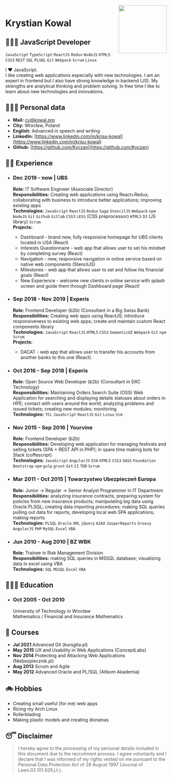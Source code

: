 <img align="right" width="150" src="./assets/me.png">

# Krystian Kowal

## 👨🏻‍💻 JavaScript Developer

`JavaScript` `TypeScript` `ReactJS` `Redux` `NodeJS` `HTML5` `CSS3` `REST` `SQL` `PLSQL` `Git` `Webpack` `Scrum` `Linux`

I ❤️ JavaScript.  
I like creating web applications especially with new technologies. I am an expert in frontend but I also have strong knowledge in backend (JS). My strengths are analytical thinking and problem solving. In free time I like to learn about new technologies and innovations.

## 🕵🏻‍♂️ Personal data

- **Mail:** [cv@kowal.pro](mailto:cv@kowal.pro)
- **City:** Wrocław, Poland
- **English:** Advanced in speech and writing
- **LinkedIn:** [https://www.linkedin.com/in/krisu-kowal](https://www.linkedin.com/in/krisu-kowal)
- **Github:** [https://github.com/Kyczan](https://github.com/Kyczan)

## 🥷🏻 Experience

- ### Dec 2019 - now | UBS

  **Role:** IT Software Engineer (Associate Director)  
  **Responsibilities:** Creating web applications using React+Redux; collaborating with business to introduce better applications; improving existing apps  
  **Technologies:** `JavaScript` `ReactJS` `Redux` `Saga` `StencilJS` `Webpack` `npm` `NodeJS` `Git` `Github` `Gitlab` `CSS3` `LESS` (CSS preprocessor) `HTML5` `D3` (JS library) `Scrum`  
  **Projects:**
  - Dashboard - brand new, fully responsive homepage for UBS clients located in USA (React)
  - Interests Questionnaire - web app that allows user to set his mindset by completing survey (React)
  - Navigation - new, responsive navigation in online service based on native web components (StencilJS)
  - Milestones - web app that allows user to set and follow his financial goals (React)
  - New Experience - welcome new clients in online service with splash screen and guide them through Dashboard page (React)

- ### Sep 2018 - Nov 2019 | Experis

  **Role:** Frontend Developer (b2b) (Consultant in a Big Swiss Bank)  
  **Responsibilities:** Creating web apps using ReactJS; introduce responsiveness to existing web apps; create and maintain custom React components library  
  **Technologies:** `JavaScript` `ReactJS` `HTML5` `CSS3` `SemanticUI` `Webpack` `Git` `npm` `Scrum`  
  **Projects:**  
  - DACAT - web app that allows user to transfer his accounts from another banks to this one (React).

- ### Oct 2016 - Sep 2018 | Experis

  **Role:** Open Source Web Developer (b2b) (Consultant in DXC Technology)  
  **Responsibilities:** Maintaining Orders Search Suite (OSS) Web Application for searching and displaying details statuses about orders in HPE; contact with users around the world; analyzing problems and issued tickets; creating new modules; monitoring  
  **Technologies:** `TCL` `JavaScript` `ReactJS` `Git` `Linux` `Vim`

- ### Nov 2015 - Sep 2016 | Yourvine

  **Role:** Frontend Developer (b2b)  
  **Responsibilities:** Developing web application for managing festivals and selling tickets (SPA + REST API in PHP); in spare time making bots for Slack (coffescript)  
  **Technologies:** `JavaScript` `AngularJS` `ES6` `HTML5` `CSS3` `SASS` `Foundation` `Bootstrap` `npm` `gulp` `grunt` `Git` `CI` `TDD` `Scrum`

- ### Mar 2011 - Oct 2015 | Towarzystwo Ubezpieczeń Europa

  **Role:** Junior -> Regular -> Senior Analyst Programmer in IT Department  
  **Responsibilities:** analyzing insurance contracts; preparing system for policies from new insurance products; manipulating big data using Oracle PLSQL; creating data importing procedures; making SQL queries pulling out data for reports; developing local web SPA applications; making reports  
  **Technologies:** `PLSQL` `Oracle` `XML` `jQuery` `AJAX` `JasperReports` `Groovy` `AngularJS` `PHP` `MySQL` `Excel` `VBA`

- ### Jun 2010 - Aug 2010 | BZ WBK

  **Role:** Trainee in Risk Management Division  
  **Responsibilities:** making SQL queries in MSSQL database; visualizing data in excel using VBA  
  **Technologies:** `SQL` `MSSQL` `Excel` `VBA`

## 👨🏻‍🎓 Education

- ### Oct 2005 - Oct 2010

  University of Technology in Wrocław  
  Mathematics / Financial and Insurance Mathematics

## 📜 Courses

- **Jul 2021** Advanced Git (kursgita.pl)
- **May 2015** UX and Usability in Web Applications (ConceptLabs)
- **Nov 2014** Protecting and Attacking Web Applications (Niebezpiecznik.pl)
- **Aug 2013** Scrum and Agile
- **May 2012** Advanced Oracle and PL/SQL (Altkom Akademia)

## 🚲 Hobbies

- Creating small useful (for me) web apps
- Ricing my Arch Linux
- Rollerblading
- Making plastic models and creating dioramas

## 😴 Disclaimer

> I hereby agree to the processing of my personal details included in this document due to the recruitment process. I agree voluntarily and I declare that I was informed of my rights vested on me pursuant to the Personal Data Protection Act of 29 August 1997 (Journal of Laws.02.101.926.j.t.).